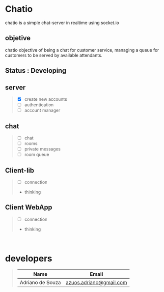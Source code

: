 # Chatio
chatio is a simple chat-server in realtime using socket.io

## **objetive**
chatio objective of being a chat for customer service, managing a queue for customers to be served by available attendants.

## Status : **Developing**

## server
>- [x] create new accounts
>- [ ] authentication
>- [ ] account manager

## chat
>- [ ] chat
>- [ ] rooms
>- [ ] private messages
>- [ ] room queue

## Client-lib
>- [ ] connection
>- thinking

## Client WebApp
>- [ ] connection
>- thinking

<br>

# developers
>| Name | Email |
>| ---- | ----- |
>| Adriano de Souza | <azuos.adriano@gmail.com> |